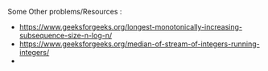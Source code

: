 Some Other problems/Resources :
- https://www.geeksforgeeks.org/longest-monotonically-increasing-subsequence-size-n-log-n/
- https://www.geeksforgeeks.org/median-of-stream-of-integers-running-integers/
- 

